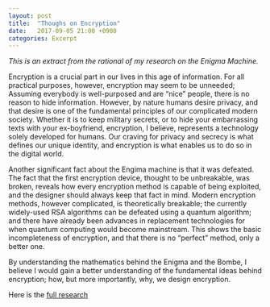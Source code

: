 ```yaml
---
layout: post
title:  "Thoughs on Encryption"
date:   2017-09-05 21:00 +0900
categories: Excerpt
---
```


*This is an extract from the rational of my research on the Enigma Machine.*

Encryption is a crucial part in our lives in this age of information. For all practical purposes, however, encryption may seem to be unneeded; Assuming everybody is well-purposed and are “nice” people, there is no reason to hide information. However, by nature humans desire privacy, and that desire is one of the fundamental principles of our complicated modern society. Whether it is to keep military secrets, or to hide your embarrassing texts with your ex-boyfriend, encryption, I believe, represents a technology solely developed for humans. Our craving for privacy and secrecy is what defines our unique identity, and encryption is what enables us to do so in the digital world.

Another significant fact about the Engima machine is that it was defeated. The fact that the first encryption device, thought to be unbreakable, was broken, reveals how every encryption method is capable of being exploited, and the designer should always keep that fact in mind. Modern encryption methods, however complicated, is theoretically breakable; the currently widely-used RSA algorithms can be defeated using a quantum algorithm; and there have already been advances in replacement technologies for when quantum computing would become mainstream. This shows the basic incompleteness of encryption, and that there is no “perfect” method, only a better one.

By understanding the mathematics behind the Enigma and the Bombe, I believe I would gain a better understanding of the fundamental ideas behind encryption; how, but more importantly, why, we design encryption.

Here is the [full research](/projects/Enigma/index.html)
